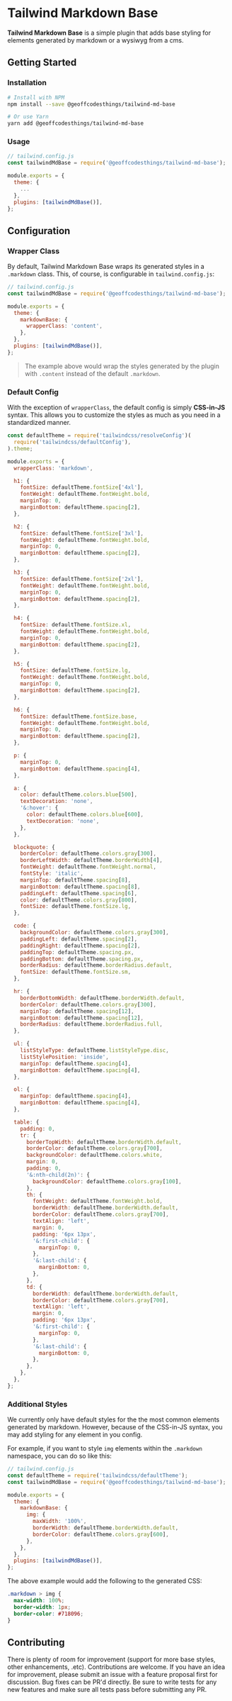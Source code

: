 # Tailwind Markdown Base

**Tailwind Markdown Base** is a simple plugin that adds base styling for elements generated by markdown or a wysiwyg from a cms.

## Getting Started

### Installation

```sh
# Install with NPM
npm install --save @geoffcodesthings/tailwind-md-base

# Or use Yarn
yarn add @geoffcodesthings/tailwind-md-base
```

### Usage

```js
// tailwind.config.js
const tailwindMdBase = require('@geoffcodesthings/tailwind-md-base');

module.exports = {
  theme: {
    ...
  },
  plugins: [tailwindMdBase()],
};
```

## Configuration

### Wrapper Class

By default, Tailwind Markdown Base wraps its generated styles in a `.markdown` class. This, of course, is configurable in `tailwind.config.js`:

```js
// tailwind.config.js
const tailwindMdBase = require('@geoffcodesthings/tailwind-md-base');

module.exports = {
  theme: {
    markdownBase: {
      wrapperClass: 'content',
    },
  },
  plugins: [tailwindMdBase()],
};
```

> The example above would wrap the styles generated by the plugin with `.content` instead of the default `.markdown`.

### Default Config

With the exception of `wrapperClass`, the default config is simply **CSS-in-JS** syntax. This allows you to customize the styles as much as you need in a standardized manner.

```js
const defaultTheme = require('tailwindcss/resolveConfig')(
  require('tailwindcss/defaultConfig'),
).theme;

module.exports = {
  wrapperClass: 'markdown',

  h1: {
    fontSize: defaultTheme.fontSize['4xl'],
    fontWeight: defaultTheme.fontWeight.bold,
    marginTop: 0,
    marginBottom: defaultTheme.spacing[2],
  },

  h2: {
    fontSize: defaultTheme.fontSize['3xl'],
    fontWeight: defaultTheme.fontWeight.bold,
    marginTop: 0,
    marginBottom: defaultTheme.spacing[2],
  },

  h3: {
    fontSize: defaultTheme.fontSize['2xl'],
    fontWeight: defaultTheme.fontWeight.bold,
    marginTop: 0,
    marginBottom: defaultTheme.spacing[2],
  },

  h4: {
    fontSize: defaultTheme.fontSize.xl,
    fontWeight: defaultTheme.fontWeight.bold,
    marginTop: 0,
    marginBottom: defaultTheme.spacing[2],
  },

  h5: {
    fontSize: defaultTheme.fontSize.lg,
    fontWeight: defaultTheme.fontWeight.bold,
    marginTop: 0,
    marginBottom: defaultTheme.spacing[2],
  },

  h6: {
    fontSize: defaultTheme.fontSize.base,
    fontWeight: defaultTheme.fontWeight.bold,
    marginTop: 0,
    marginBottom: defaultTheme.spacing[2],
  },

  p: {
    marginTop: 0,
    marginBottom: defaultTheme.spacing[4],
  },

  a: {
    color: defaultTheme.colors.blue[500],
    textDecoration: 'none',
    '&:hover': {
      color: defaultTheme.colors.blue[600],
      textDecoration: 'none',
    },
  },

  blockquote: {
    borderColor: defaultTheme.colors.gray[300],
    borderLeftWidth: defaultTheme.borderWidth[4],
    fontWeight: defaultTheme.fontWeight.normal,
    fontStyle: 'italic',
    marginTop: defaultTheme.spacing[8],
    marginBottom: defaultTheme.spacing[8],
    paddingLeft: defaultTheme.spacing[6],
    color: defaultTheme.colors.gray[800],
    fontSize: defaultTheme.fontSize.lg,
  },

  code: {
    backgroundColor: defaultTheme.colors.gray[300],
    paddingLeft: defaultTheme.spacing[2],
    paddingRight: defaultTheme.spacing[2],
    paddingTop: defaultTheme.spacing.px,
    paddingBottom: defaultTheme.spacing.px,
    borderRadius: defaultTheme.borderRadius.default,
    fontSize: defaultTheme.fontSize.sm,
  },

  hr: {
    borderBottomWidth: defaultTheme.borderWidth.default,
    borderColor: defaultTheme.colors.gray[300],
    marginTop: defaultTheme.spacing[12],
    marginBottom: defaultTheme.spacing[12],
    borderRadius: defaultTheme.borderRadius.full,
  },

  ul: {
    listStyleType: defaultTheme.listStyleType.disc,
    listStylePosition: 'inside',
    marginTop: defaultTheme.spacing[4],
    marginBottom: defaultTheme.spacing[4],
  },

  ol: {
    marginTop: defaultTheme.spacing[4],
    marginBottom: defaultTheme.spacing[4],
  },

  table: {
    padding: 0,
    tr: {
      borderTopWidth: defaultTheme.borderWidth.default,
      borderColor: defaultTheme.colors.gray[700],
      backgroundColor: defaultTheme.colors.white,
      margin: 0,
      padding: 0,
      '&:nth-child(2n)': {
        backgroundColor: defaultTheme.colors.gray[100],
      },
      th: {
        fontWeight: defaultTheme.fontWeight.bold,
        borderWidth: defaultTheme.borderWidth.default,
        borderColor: defaultTheme.colors.gray[700],
        textAlign: 'left',
        margin: 0,
        padding: '6px 13px',
        '&:first-child': {
          marginTop: 0,
        },
        '&:last-child': {
          marginBottom: 0,
        },
      },
      td: {
        borderWidth: defaultTheme.borderWidth.default,
        borderColor: defaultTheme.colors.gray[700],
        textAlign: 'left',
        margin: 0,
        padding: '6px 13px',
        '&:first-child': {
          marginTop: 0,
        },
        '&:last-child': {
          marginBottom: 0,
        },
      },
    },
  },
};
```

### Additional Styles

We currently only have default styles for the the most common elements generated by markdown. However, because of the CSS-in-JS syntax, you may add styling for any element in you config.

For example, if you want to style `img` elements within the `.markdown` namespace, you can do so like this:

```js
// tailwind.config.js
const defaultTheme = require('tailwindcss/defaultTheme');
const tailwindMdBase = require('@geoffcodesthings/tailwind-md-base');

module.exports = {
  theme: {
    markdownBase: {
      img: {
        maxWidth: '100%',
        borderWidth: defaultTheme.borderWidth.default,
        borderColor: defaultTheme.colors.gray[600],
      },
    },
  },
  plugins: [tailwindMdBase()],
};
```

The above example would add the following to the generated CSS:

```css
.markdown > img {
  max-width: 100%;
  border-width: 1px;
  border-color: #718096;
}
```

## Contributing

There is plenty of room for improvement (support for more base styles, other enhancements, .etc). Contributions are welcome. If you have an idea for improvement, please submit an issue with a feature proposal first for discussion. Bug fixes can be PR'd directly. Be sure to write tests for any new features and make sure all tests pass before submitting any PR.
